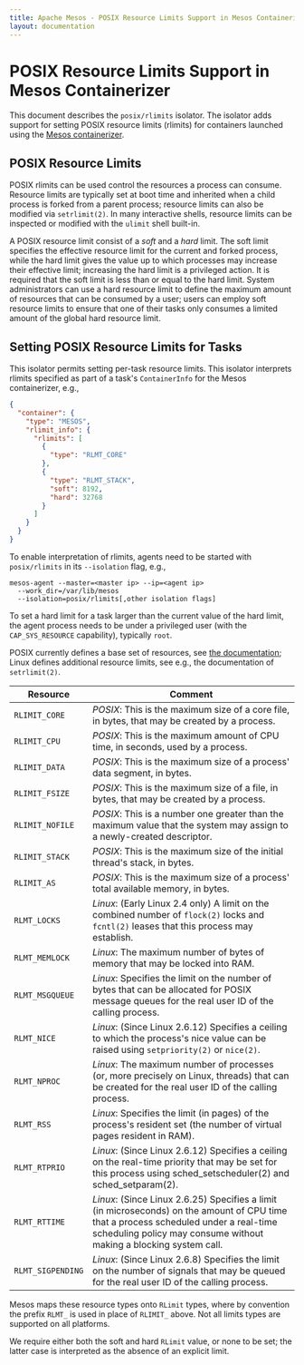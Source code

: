 ```yaml
---
title: Apache Mesos - POSIX Resource Limits Support in Mesos Containerizer
layout: documentation
---
```


# POSIX Resource Limits Support in Mesos Containerizer

This document describes the `posix/rlimits` isolator. The isolator adds support
for setting POSIX resource limits (rlimits) for containers launched using the
[Mesos containerizer](mesos-containerizer.html).


## POSIX Resource Limits

POSIX rlimits can be used control the resources a process can consume. Resource
limits are typically set at boot time and inherited when a child process is
forked from a parent process; resource limits can also be modified via
`setrlimit(2)`. In many interactive shells, resource limits can be inspected or
modified with the `ulimit` shell built-in.

A POSIX resource limit consist of a _soft_ and a _hard_ limit. The soft limit
specifies the effective resource limit for the current and forked process, while
the hard limit gives the value up to which processes may increase their
effective limit; increasing the hard limit is a privileged action. It is
required that the soft limit is less than or equal to the hard limit.
System administrators can use a hard resource limit to define the maximum amount
of resources that can be consumed by a user; users can employ soft resource
limits to ensure that one of their tasks only consumes a limited amount of the
global hard resource limit.


## Setting POSIX Resource Limits for Tasks

This isolator permits setting per-task resource limits. This isolator interprets
rlimits specified as part of a task's `ContainerInfo` for the Mesos
containerizer, e.g.,

~~~json
{
  "container": {
    "type": "MESOS",
    "rlimit_info": {
      "rlimits": [
        {
          "type": "RLMT_CORE"
        },
        {
          "type": "RLMT_STACK",
          "soft": 8192,
          "hard": 32768
        }
      ]
    }
  }
}
~~~

To enable interpretation of rlimits, agents need to
be started with `posix/rlimits` in its `--isolation` flag, e.g.,

~~~console
mesos-agent --master=<master ip> --ip=<agent ip>
  --work_dir=/var/lib/mesos
  --isolation=posix/rlimits[,other isolation flags]
~~~

To set a hard limit for a task larger than the current value of the hard limit,
the agent process needs to be under a privileged user (with the
`CAP_SYS_RESOURCE` capability), typically `root`.

POSIX currently defines a base set of resources, see
[the documentation](http://pubs.opengroup.org/onlinepubs/009695399/functions/getrlimit.html);
Linux defines additional resource limits, see e.g., the documentation of
`setrlimit(2)`.

<table class="table table-striped">
  <thead>
    <tr>
      <th>Resource</th>
      <th>Comment</th>
    </tr>
  </thead>
  <tbody>
    <tr>
      <td><code>RLIMIT_CORE</code></td>
      <td><em>POSIX</em>: This is the maximum size of a core file, in bytes, that may be created by a process.</td>
    </tr>
    <tr>
      <td><code>RLIMIT_CPU</code></td>
      <td><em>POSIX</em>: This is the maximum amount of CPU time, in seconds, used by a process.</td>
    </tr>
    <tr>
      <td><code>RLIMIT_DATA</code></td>
      <td><em>POSIX</em>: This is the maximum size of a process' data segment, in bytes.</td>
    </tr>
    <tr>
      <td><code>RLIMIT_FSIZE</code></td>
      <td><em>POSIX</em>: This is the maximum size of a file, in bytes, that may be created by a process.</td>
    </tr>
    <tr>
      <td><code>RLIMIT_NOFILE</code></td>
      <td><em>POSIX</em>: This is a number one greater than the maximum value that the system may assign to a newly-created descriptor.</td>
    </tr>
    <tr>
      <td><code>RLIMIT_STACK</code></td>
      <td><em>POSIX</em>: This is the maximum size of the initial thread's stack, in bytes.</td>
    </tr>
    <tr>
      <td><code>RLIMIT_AS</code></td>
      <td><em>POSIX</em>: This is the maximum size of a process' total available memory, in bytes.</td>
    </tr>
    <tr>
      <td><code>RLMT_LOCKS</code></td>
      <td><em>Linux</em>: (Early Linux 2.4 only) A limit on the combined number of <code>flock(2)</code> locks and <code>fcntl(2)</code> leases that this process may establish.</td>
    </tr>
    <tr>
      <td><code>RLMT_MEMLOCK</code></td>
      <td><em>Linux</em>: The maximum number of bytes of memory that may be locked into RAM.</td>
    </tr>
    <tr>
      <td><code>RLMT_MSGQUEUE</code></td>
      <td><em>Linux</em>: Specifies the limit on the number of bytes that can be allocated for POSIX message queues for the real user ID of the calling process.</td>
    </tr>
    <tr>
      <td><code>RLMT_NICE</code></td>
      <td><em>Linux</em>: (Since Linux 2.6.12) Specifies a ceiling to which the process's nice value can be raised using <code>setpriority(2)</code> or <code>nice(2)</code>.</td>
    </tr>
    <tr>
      <td><code>RLMT_NPROC</code></td>
      <td><em>Linux</em>: The maximum number of processes (or, more precisely on Linux, threads) that can be created for the real user ID of the calling process.</td>
    </tr>
    <tr>
      <td><code>RLMT_RSS</code></td>
      <td><em>Linux</em>: Specifies the limit (in pages) of the process's resident set (the number of virtual pages resident in RAM).</td>
    </tr>
    <tr>
      <td><code>RLMT_RTPRIO</code></td>
      <td><em>Linux</em>: (Since Linux 2.6.12) Specifies a ceiling on the real-time priority that may be set for this process using sched_setscheduler(2) and sched_setparam(2).</td>
    </tr>
    <tr>
      <td><code>RLMT_RTTIME</code></td>
      <td><em>Linux</em>: (Since Linux 2.6.25) Specifies a limit (in microseconds) on the amount of CPU time that a process scheduled under a real-time scheduling policy may consume without making a blocking system call.</td>
    </tr>
    <tr>
      <td><code>RLMT_SIGPENDING</code></td>
      <td><em>Linux</em>: (Since Linux 2.6.8) Specifies the limit on the number of signals that may be queued for the real user ID of the calling process.</td>
    </tr>
  </tbody>
</table>

Mesos maps these resource types onto `RLimit` types, where by convention the
prefix `RLMT_` is used in place of `RLIMIT_` above. Not all limits types are
supported on all platforms.

We require either both the soft and hard `RLimit` value, or none to be
set; the latter case is interpreted as the absence of an explicit limit.
